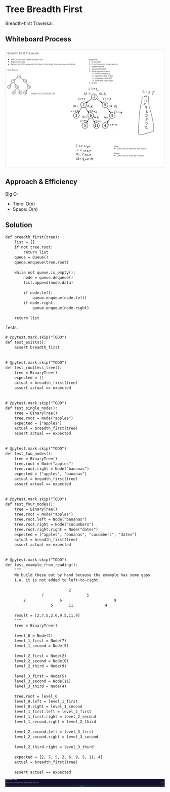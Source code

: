 # Tree Breadth First
<!-- Description of the challenge -->
Breadth-first Traversal.

## Whiteboard Process
<!-- Embedded whiteboard image -->
![Tree Breadth First Whiteboard](./tree_breadth_first.png)

## Approach & Efficiency
<!-- What approach did you take? Why? What is the Big O space/time for this approach? -->

Big O:

- Time: O(n)
- Space: O(n)

## Solution
<!-- Show how to run your code, and examples of it in action -->
```
def breadth_first(tree):
    list = []
    if not tree.root:
        return list
    queue = Queue()
    queue.enqueue(tree.root)

    while not queue.is_empty():
        node = queue.dequeue()
        list.append(node.data)

        if node.left:
            queue.enqueue(node.left)
        if node.right:
            queue.enqueue(node.right)

    return list
```
Tests:
```
# @pytest.mark.skip("TODO")
def test_exists():
    assert breadth_first


# @pytest.mark.skip("TODO")
def test_rootless_tree():
    tree = BinaryTree()
    expected = []
    actual = breadth_first(tree)
    assert actual == expected


# @pytest.mark.skip("TODO")
def test_single_node():
    tree = BinaryTree()
    tree.root = Node("apples")
    expected = ["apples"]
    actual = breadth_first(tree)
    assert actual == expected


# @pytest.mark.skip("TODO")
def test_two_nodes():
    tree = BinaryTree()
    tree.root = Node("apples")
    tree.root.right = Node("bananas")
    expected = ["apples", "bananas"]
    actual = breadth_first(tree)
    assert actual == expected


# @pytest.mark.skip("TODO")
def test_four_nodes():
    tree = BinaryTree()
    tree.root = Node("apples")
    tree.root.left = Node("bananas")
    tree.root.right = Node("cucumbers")
    tree.root.right.right = Node("dates")
    expected = ["apples", "bananas", "cucumbers", "dates"]
    actual = breadth_first(tree)
    assert actual == expected


# @pytest.mark.skip("TODO")
def test_example_from_reading():
    """
    We build these out by hand because the example has some gaps
    i.e. it is not added to left-to-right

                            2
                7                   5
        2               6                       9
                    5       11              4

    result = [2,7,5,2,6,9,5,11,4]
    """
    tree = BinaryTree()

    level_0 = Node(2)
    level_1_first = Node(7)
    level_1_second = Node(5)

    level_2_first = Node(2)
    level_2_second = Node(6)
    level_2_third = Node(9)

    level_3_first = Node(5)
    level_3_second = Node(11)
    level_3_third = Node(4)

    tree.root = level_0
    level_0.left = level_1_first
    level_0.right = level_1_second
    level_1_first.left = level_2_first
    level_1_first.right = level_2_second
    level_1_second.right = level_2_third

    level_2_second.left = level_3_first
    level_2_second.right = level_3_second

    level_2_third.right = level_3_third

    expected = [2, 7, 5, 2, 6, 9, 5, 11, 4]
    actual = breadth_first(tree)

    assert actual == expected
```
![Tree Breadth First Tests](./tree_breadth_first_tests.png)